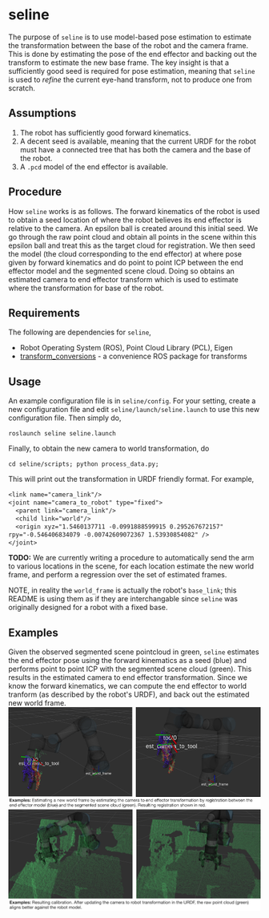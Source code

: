 # seline
The purpose of `seline` is to use model-based pose estimation to estimate the transformation between the base of the robot and the camera frame. This is done by estimating the pose of the end effector and backing out the transform to estimate the new base frame. The key insight is that a sufficiently good seed is required for pose estimation, meaning that `seline` is used to *refine* the current eye-hand transform, not to produce one from scratch.

## Assumptions
 1. The robot has sufficiently good forward kinematics.
 2. A decent seed is available, meaning that the current URDF for the robot must have a connected tree that has both the camera and the base of the robot.
 3. A `.pcd` model of the end effector is available.

## Procedure
How `seline` works is as follows. The forward kinematics of the robot is used to obtain a seed location of where the robot believes its end effector is relative to the camera. An epsilon ball is created around this initial seed. We go through the raw point cloud and obtain all points in the scene within this epsilon ball and treat this as the target cloud for registration. We then seed the model (the cloud corresponding to the end effector) at where pose given by forward kinematics and do point to point ICP between the end effector model and the segmented scene cloud. Doing so obtains an estimated camera to end effector transform which is used to estimate where the transformation for base of the robot.

## Requirements
The following are dependencies for `seline`,
 * Robot Operating System (ROS), Point Cloud Library (PCL), Eigen
 * [transform_conversions](https://github.com/jaymwong/transform_conversions) - a convenience ROS package for transforms

## Usage
An example configuration file is in `seline/config`. For your setting, create a new configuration file and edit `seline/launch/seline.launch` to use this new configuration file. Then simply do,
```
roslaunch seline seline.launch
```
Finally, to obtain the new camera to world transformation, do
```
cd seline/scripts; python process_data.py;
```
This will print out the transformation in URDF friendly format. For example, 
```
<link name="camera_link"/>
<joint name="camera_to_robot" type="fixed">
  <parent link="camera_link"/>
  <child link="world"/>
  <origin xyz="1.5460137711 -0.0991888599915 0.295267672157" rpy="-0.546406834079 -0.00742609072367 1.53930854082" />
</joint>
```
__TODO:__ We are currently writing a procedure to automatically send the arm to various locations in the scene, for each location estimate the new world frame, and perform a regression over the set of estimated frames.


NOTE, in reality the `world_frame` is actually the robot's `base_link`; this README is using them as if they are interchangable since `seline` was originally designed for a robot with a fixed base.  

## Examples
Given the observed segmented scene pointcloud in green, `seline` estimates the end effector pose using the forward kinematics as a seed (blue) and performs point to point ICP with the segmented scene cloud (green). This results in the estimated camera to end effector transformation. Since we know the forward kinematics, we can compute the end effector to world tranform (as described by the robot's URDF), and back out the estimated new world frame.
![example](images/ur3_robotiq85_ex_combined.png)
![example2](images/ur3_robotiq85_result.png)
